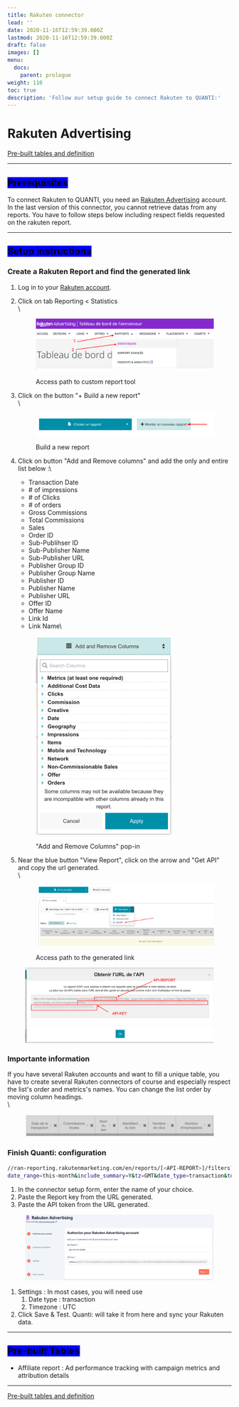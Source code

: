 ```yaml
---
title: Rakuten connector
lead: ''
date: 2020-11-16T12:59:39.000Z
lastmod: 2020-11-16T12:59:39.000Z
draft: false
images: []
menu:
  docs:
    parent: prologue
weight: 110
toc: true
description: 'Follow our setup guide to connect Rakuten to QUANTI:'
---
```


# Rakuten Advertising

<a href="https://dbdiagram.io/e/68371607c07db17e778a23a0/68371711c07db17e778a5f0a" class="button primary" data-icon="table-tree">Pre-built tables and definition  </a>

***

## <mark style="background-color:blue;">Prerequisites</mark>

To connect Rakuten to QUANTI, you need an [Rakuten Advertising](https://rakutenadvertising.com/fr-fr/?utm_source=quanti.io\&utm_medium=partnership) account. In the last version of this connector, you cannot retrieve datas from any reports. You have to follow steps below including respect fields requested on the rakuten report.

***

## <mark style="background-color:blue;">Setup instructions</mark>

### Create a Rakuten Report and find the generated link

1. Log in to your [Rakuten account](https://auth.rakutenmarketing.com/auth/realms/rakuten-advertising/protocol/openid-connect/auth?client_id=security-admin-console\&redirect_uri=https%3A%2F%2Fauth.rakutenmarketing.com%2Fauth%2Fadmin%2Frakuten-advertising%2Fconsole%2F\&state=0bfc7308-d6d6-411a-a3a2-c858f86852ac\&response_mode=fragment\&response_type=code\&scope=openid\&nonce=37498c3d-5f4c-4dbd-826f-da13d0cb7827\&code_challenge=isEfEnMMx8QHWhWZptlAkdHIxfB3UrcJcjFMuWFf07o\&code_challenge_method=S256).
2.  Click on tab Reporting < Statistics\
    \


    <figure><img src="../../content/en/docs/prologue/rakuten/rakuten1.png" alt="Access path to custom report tool"><figcaption><p>Access path to custom report tool</p></figcaption></figure>


3.  Click on the button "+ Build a new report"\
    \


    <figure><img src="../../content/en/docs/prologue/rakuten/rakuten2.png" alt="Build a new report" width="563"><figcaption><p>Build a new report</p></figcaption></figure>


4.  Click on button "Add and Remove columns" and add the only and entire list below :\


    * Transaction Date
    * \# of impressions
    * \# of Clicks
    * \# of orders
    * Gross Commissions
    * Total Commissions
    * Sales
    * Order ID
    * Sub-Publihser ID
    * Sub-Publisher Name
    * Sub-Publisher URL
    * Publisher Group ID
    * Publisher Group Name
    * Publisher ID
    * Publisher Name
    * Publisher URL
    * Offer ID
    * Offer Name
    * Link Id
    * Link Name\


    <figure><img src="../../content/en/docs/prologue/rakuten/rakuten3.png" alt="&#x22;Add and Remove Columns&#x22; pop-in" width="306"><figcaption><p>"Add and Remove Columns" pop-in</p></figcaption></figure>


5.  Near the blue button "View Report", click on the arrow and "Get API" and copy the url generated.\
    \


    <figure><img src="../../content/en/docs/prologue/rakuten/rakuten4.png" alt="Access path to the generated link"><figcaption><p>Access path to the generated link</p></figcaption></figure>

<figure><img src="../../.gitbook/assets/LinkShare-08-01-2025_03_31_PM.png" alt=""><figcaption></figcaption></figure>

### Importante information

If you have several Rakuten accounts and want to fill a unique table, you have to create several Rakuten connectors of course and especially respect the list's order and metrics's names. You can change the list order by moving column headings.\
\


<figure><img src="../../content/en/docs/prologue/rakuten/rakuten5.png" alt="" width="563"><figcaption></figcaption></figure>

### Finish Quanti: configuration

```bash
//ran-reporting.rakutenmarketing.com/en/reports/[<API-REPORT>]/filters?
date_range=this-month&include_summary=Y&tz=GMT&date_type=transaction&token=[<API-KEY>]
```



1. In the connector setup form, enter the name of your choice.
2. Paste the Report key from the URL generated.
3. Paste the API token from the URL generated.

<figure><img src="../../.gitbook/assets/Quanti-App-08-01-2025_03_29_PM.png" alt=""><figcaption></figcaption></figure>

1. Settings : In most cases, you will need use&#x20;
   1. Date type : transaction
   2. Timezone : UTC
2. Click Save & Test. Quanti: will take it from here and sync your Rakuten data.

***

## <mark style="background-color:blue;">Pre-built Tables</mark>

* Affiliate report : Ad performance tracking with campaign metrics and attribution details

***

<a href="https://dbdiagram.io/e/68371607c07db17e778a23a0/68371711c07db17e778a5f0a" class="button primary" data-icon="table-tree">Pre-built tables and definition  </a>
